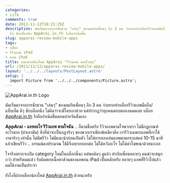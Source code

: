 ```yaml
---
categories:
- Life
comments: true
date: 2011-11-12T18:21:29Z
description: มันเริ่มมาจากการชักชวน "เล่นๆ" ของผมกับเพื่อนๆ อีก 3 คน ว่าอยากทำบล็อกรีวิวแอพมือถือ/แท็บเล็ต
  ดีๆ ซักบล็อกนึง AppArai.in.th จึงถือกำเนิดขึ้น
slug: apparai-review-mobile-apps
tags:
- บล็อก
- รีวิวแอพ iPad
- แอพ iPad
title: แนะนำบล็อกใหม่ AppArai "รีวิวแอพ ตามใจฉัน"
url: /2011/11/12/apparai-review-mobile-apps/
layout: '../../../layouts/PostLayout.astro'
setup: |
  import Picture from '../../../components/Picture.astro';
---
```


![AppArai.in.th Logo](https://files.armno.in.th/uploads/2011/11/apparai_logo_2_no_android.png)

มันเริ่มมาจากการชักชวน "เล่นๆ" ของผมกับเพื่อนๆ อีก 3 คน ว่าอยากทำบล็อกรีวิวแอพมือถือ/แท็บเล็ต ดีๆ ซักบล็อกนึง ไม่คิดว่าจะมีใครเอาด้วย แต่ปรากฏว่าทุกคนตอบตกลงหมดเลย บล็อก [AppArai.in.th](http://www.apparai.in.th) จึงถือกำเนิดขึ้นตอนบ่ายวันนั้นเอง

**AppArai - แอพอะไร รีวิวแอพ ตามใจฉัน** .. ก็ตามชื่อครับ รีวิวแอพตามใจพวกเรา ไม่มีกฏเกณฑ์อะไรมาก (ทำเอามัน) สิ่งที่น่าจะเป็นกฏจริงๆ ของพวกเราเพียงข้อเดียวคือ เรารีวิวเฉพาะแอพที่เราใช้งานจริงๆ เท่านั้น ไม่มีพรีวิว ไม่มีแนะนำก่อนเปิดตัว ไม่ใช่การลองเล่นแอพตามกระแสแค่ 10-15 นาทีแล้วเขียนรีวิว .. อารมณ์คงประมาณ ใช้ดีจึงอยากบอกต่อ ไม่ได้หวังอะไร ไม่ได้ค่าโฆษณาด้วยนะเออ

ใจจริงอยากจะเปิด category ใหม่ในบล็อกนี้นะ แต่พอคิดๆ ดูแล้ว ทำกับเพื่อนหลายๆ คนน่าจะสนุกกว่า สำหรับผมแล้ว รับผิดชอบเนื้อหาส่วนของแอพบน iPad เป็นหลักครับ หลายๆ แอพที่รีวิวไปแล้ว ผมใช้งานเป็นประจำ

ยังไงก็ฝากบล็อกน้องใหม่ [AppArai.in.th](http://www.apparai.in.th) ด้วยนะครับ
